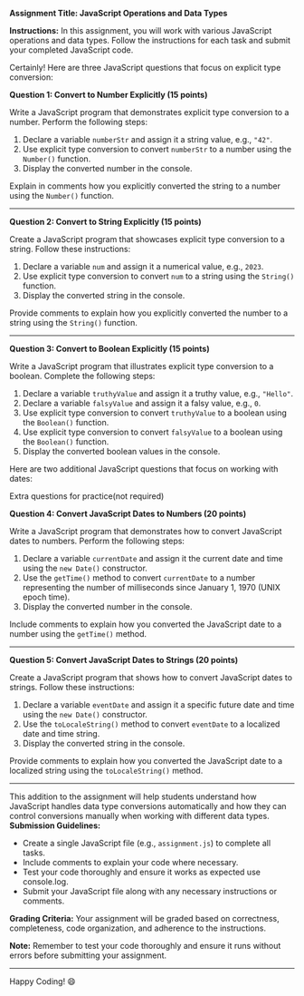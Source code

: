 **Assignment Title: JavaScript Operations and Data Types**

**Instructions:**
In this assignment, you will work with various JavaScript operations and data types. Follow the instructions for each task and submit your completed JavaScript code.

Certainly! Here are three JavaScript questions that focus on explicit type conversion:

**Question 1: Convert to Number Explicitly (15 points)**

Write a JavaScript program that demonstrates explicit type conversion to a number. Perform the following steps:

1. Declare a variable `numberStr` and assign it a string value, e.g., `"42"`.
2. Use explicit type conversion to convert `numberStr` to a number using the `Number()` function.
3. Display the converted number in the console.

Explain in comments how you explicitly converted the string to a number using the `Number()` function.

---

**Question 2: Convert to String Explicitly (15 points)**

Create a JavaScript program that showcases explicit type conversion to a string. Follow these instructions:

1. Declare a variable `num` and assign it a numerical value, e.g., `2023`.
2. Use explicit type conversion to convert `num` to a string using the `String()` function.
3. Display the converted string in the console.

Provide comments to explain how you explicitly converted the number to a string using the `String()` function.

---

**Question 3: Convert to Boolean Explicitly (15 points)**

Write a JavaScript program that illustrates explicit type conversion to a boolean. Complete the following steps:

1. Declare a variable `truthyValue` and assign it a truthy value, e.g., `"Hello"`.
2. Declare a variable `falsyValue` and assign it a falsy value, e.g., `0`.
3. Use explicit type conversion to convert `truthyValue` to a boolean using the `Boolean()` function.
4. Use explicit type conversion to convert `falsyValue` to a boolean using the `Boolean()` function.
5. Display the converted boolean values in the console.


Here are two additional JavaScript questions that focus on working with dates:

Extra questions for practice(not required)

**Question 4: Convert JavaScript Dates to Numbers (20 points)**

Write a JavaScript program that demonstrates how to convert JavaScript dates to numbers. Perform the following steps:

1. Declare a variable `currentDate` and assign it the current date and time using the `new Date()` constructor.
2. Use the `getTime()` method to convert `currentDate` to a number representing the number of milliseconds since January 1, 1970 (UNIX epoch time).
3. Display the converted number in the console.

Include comments to explain how you converted the JavaScript date to a number using the `getTime()` method.

---

**Question 5: Convert JavaScript Dates to Strings (20 points)**

Create a JavaScript program that shows how to convert JavaScript dates to strings. Follow these instructions:

1. Declare a variable `eventDate` and assign it a specific future date and time using the `new Date()` constructor.
2. Use the `toLocaleString()` method to convert `eventDate` to a localized date and time string.
3. Display the converted string in the console.

Provide comments to explain how you converted the JavaScript date to a localized string using the `toLocaleString()` method.

---

This addition to the assignment will help students understand how JavaScript handles data type conversions automatically and how they can control conversions manually when working with different data types.
**Submission Guidelines:**
- Create a single JavaScript file (e.g., `assignment.js`) to complete all tasks.
- Include comments to explain your code where necessary.
- Test your code thoroughly and ensure it works as expected use console.log.
- Submit your JavaScript file along with any necessary instructions or comments.

**Grading Criteria:**
Your assignment will be graded based on correctness, completeness, code organization, and adherence to the instructions.

**Note:** Remember to test your code thoroughly and ensure it runs without errors before submitting your assignment.

---
Happy Coding! :smile: